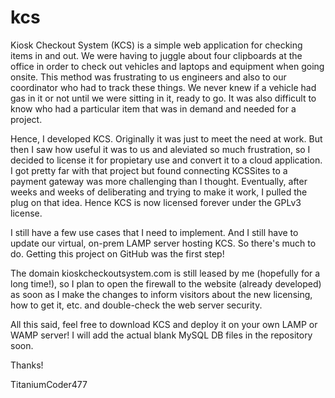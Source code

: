 # kcs
Kiosk Checkout System (KCS) is a simple web application for checking items in and out. We were having to juggle about four clipboards at the office in order to check out vehicles and laptops and equipment when going onsite. This method was frustrating to us engineers and also to our coordinator who had to track these things. We never knew if a vehicle had gas in it or not until we were sitting in it, ready to go. It was also difficult to know who had a particular item that was in demand and needed for a project.

Hence, I developed KCS. Originally it was just to meet the need at work. But then I saw how useful it was to us and aleviated so much frustration, so I decided to license it for propietary use and convert it to a cloud application. I got pretty far with that project but found connecting KCSSites to a payment gateway was more challenging than I thought. Eventually, after weeks and weeks of deliberating and trying to make it work, I pulled the plug on that idea. Hence KCS is now licensed forever under the GPLv3 license.

I still have a few use cases that I need to implement. And I still have to update our virtual, on-prem LAMP server hosting KCS. So there's much to do. Getting this project on GitHub was the first step!

The domain kioskcheckoutsystem.com is still leased by me (hopefully for a long time!), so I plan to open the firewall to the website (already developed) as soon as I make the changes to inform visitors about the new licensing, how to get it, etc. and double-check the web server security.

All this said, feel free to download KCS and deploy it on your own LAMP or WAMP server! I will add the actual blank MySQL DB files in the repository soon.

Thanks!

TitaniumCoder477
